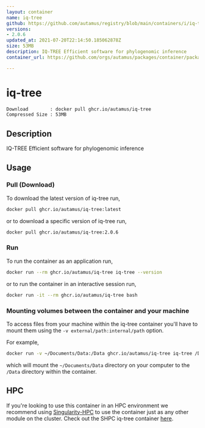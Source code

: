 ```yaml
---
layout: container
name: iq-tree
github: https://github.com/autamus/registry/blob/main/containers/i/iq-tree/spack.yaml
versions:
- 2.0.6
updated_at: 2021-07-20T22:14:50.185062878Z
size: 53MB
description: IQ-TREE Efficient software for phylogenomic inference
container_url: https://github.com/orgs/autamus/packages/container/package/iq-tree

---
```

# iq-tree
```bash 
Download        : docker pull ghcr.io/autamus/iq-tree
Compressed Size : 53MB
```

## Description
IQ-TREE Efficient software for phylogenomic inference

## Usage
### Pull (Download)
To download the latest version of iq-tree run,

```bash
docker pull ghcr.io/autamus/iq-tree:latest
```

or to download a specific version of iq-tree run,

```bash
docker pull ghcr.io/autamus/iq-tree:2.0.6
```
### Run
To run the container as an application run,
```bash
docker run --rm ghcr.io/autamus/iq-tree iq-tree --version
```

or to run the container in an interactive session run,
```bash
docker run -it --rm ghcr.io/autamus/iq-tree bash
```

### Mounting volumes between the container and your machine
To access files from your machine within the iq-tree container you'll have to mount them using the `-v external/path:internal/path` option.

For example,
```bash
docker run -v ~/Documents/Data:/Data ghcr.io/autamus/iq-tree iq-tree /Data/myData.csv
```
which will mount the `~/Documents/Data` directory on your computer to the `/Data` directory within the container.

## HPC
If you're looking to use this container in an HPC environment we recommend using [Singularity-HPC](https://singularity-hpc.readthedocs.io) to use the container just as any other module on the cluster. Check out the SHPC iq-tree container [here](https://singularityhub.github.io/singularity-hpc/r/ghcr.io-autamus-iq-tree/).